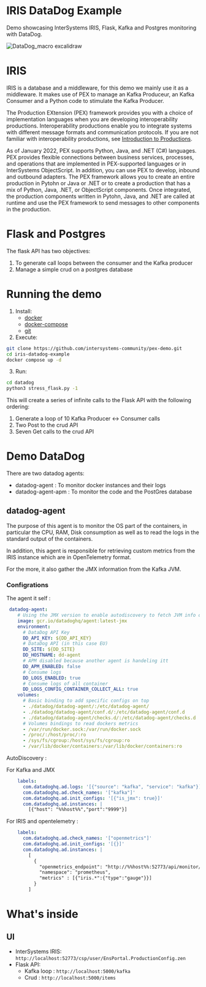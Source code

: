 # IRIS DataDog Example
Demo showcasing InterSystems IRIS, Flask, Kafka and Postgres monitoring with DataDog.

![DataDog_macro excalidraw](https://user-images.githubusercontent.com/47849411/171481830-56d358de-79b5-41b3-8e38-b8de6df5a41d.png)

# IRIS

IRIS is a database and a middleware, for this demo we mainly use it as a middleware. It makes use of PEX to manage an Kafka Produceur, an Kafka Consumer and a Python code to stimulate the Kafka Producer.

The Production EXtension (PEX) framework provides you with a choice of implementation languages when you are developing interoperability productions. Interoperability productions enable you to integrate systems with different message formats and communication protocols. If you are not familiar with interoperability productions, see [Introduction to Productions](https://docs.intersystems.com/irislatest/csp/docbook/Doc.View.cls?KEY=EGIN_intro#EGIN_productions).

As of January 2022, PEX supports Python, Java, and .NET (C#) languages. PEX provides flexible connections between business services, processes, and operations that are implemented in PEX-supported languages or in InterSystems ObjectScript. In addition, you can use PEX to develop, inbound and outbound adapters. The PEX framework allows you to create an entire production in Pytohn or Java or .NET or to create a production that has a mix of Python, Java, .NET, or ObjectScript components. Once integrated, the production components written in Pytohn, Java, and .NET are called at runtime and use the PEX framework to send messages to other components in the production. 

# Flask and Postgres

The flask API has two objectives:
1. To generate call loops between the consumer and the Kafka producer
2. Manage a simple crud on a postgres database


# Running the demo

1. Install:
    - [docker](https://docs.docker.com/get-docker/)
    - [docker-compose](https://docs.docker.com/compose/install/)
    - [git](https://git-scm.com/book/en/v2/Getting-Started-Installing-Git)
2. Execute:
```sh
git clone https://github.com/intersystems-community/pex-demo.git
cd iris-datadog-example
docker compose up -d
```

3. Run:
```sh
cd datadog
python3 stress_flask.py -1  
```

This will create a series of infinite calls to the Flask API with the following ordering:
1. Generate a loop of 10 Kafka Producer <-> Consumer calls
2. Two Post to the crud API
3. Seven Get calls to the crud API

# Demo DataDog

There are two datadog agents:
- datadog-agent : To monitor docker instances and their logs
- datadog-agent-apm : To monitor the code and the PostGres database

## datadog-agent

The purpose of this agent is to monitor the OS part of the containers, in particular the CPU, RAM, Disk consumption as well as to read the logs in the standard output of the containers.

In addition, this agent is responsible for retrieving custom metrics from the IRIS instance which are in OpenTelemetry format.

For the more, it also gather the JMX information from the Kafka JVM.

### Configrations

The agent it self :

```yaml
 datadog-agent:
    # Using the JMX version to enable autodiscovery to fetch JVM info of Kafka and zookeeper
    image: gcr.io/datadoghq/agent:latest-jmx
    environment:
      # DataDog API Key
      DD_API_KEY: ${DD_API_KEY}
      # DataDog API (in this case EU)
      DD_SITE: ${DD_SITE}
      DD_HOSTNAME: dd-agent
      # APM disabled because another agent is handeling itt
      DD_APM_ENABLED: false
      # Consume logs
      DD_LOGS_ENABLED: true
      # Consume logs of all container
      DD_LOGS_CONFIG_CONTAINER_COLLECT_ALL: true
    volumes:
      # Basic binding to add specific configs on top
      - ./datadog/datadog-agent/:/etc/datadog-agent/
      - ./datadog/datadog-agent/conf.d/:/etc/datadog-agent/conf.d
      - ./datadog/datadog-agent/checks.d/:/etc/datadog-agent/checks.d
      # Volumes bindings to read dockers metrics
      - /var/run/docker.sock:/var/run/docker.sock
      - /proc/:/host/proc/:ro
      - /sys/fs/cgroup:/host/sys/fs/cgroup:ro
      - /var/lib/docker/containers:/var/lib/docker/containers:ro
```

AutoDiscovery :

For Kafka and JMX
```yaml
    labels:
      com.datadoghq.ad.logs: '[{"source": "kafka", "service": "kafka"}]'
      com.datadoghq.ad.check_names: '["kafka"]'
      com.datadoghq.ad.init_configs: '[{"is_jmx": true}]'
      com.datadoghq.ad.instances: |
        [{"host": "%%host%%","port":"9999"}] 
```

For IRIS and opentelemetry :
```yaml
    labels:
      com.datadoghq.ad.check_names: '["openmetrics"]'
      com.datadoghq.ad.init_configs: '[{}]'
      com.datadoghq.ad.instances: |
        [
          {
            "openmetrics_endpoint": "http://%%host%%:52773/api/monitor/metrics",
            "namespace": "prometheus",
            "metrics" : [{"iris.*":{"type":"gauge"}}]
          }
        ] 
```



# What's inside

## UI

- InterSystems IRIS: `http://localhost:52773/csp/user/EnsPortal.ProductionConfig.zen`
- Flask API: 
  - Kafka loop : `http://localhost:5000/kafka`
  - Crud : `http://localhost:5000/items`



